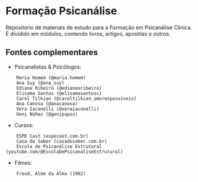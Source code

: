 # Formação Psicanálise
    
Repositório de materiais de estudo para a Formação em Psicanálise Clínica.  
É dividido em módulos, contendo livros, artigos, apostilas e outros.  
    

## Fontes complementares

- Psicanalistas & Psicólogos:  
~~~
    Maria Homem (@maria.homem)  
    Ana Suy (@ana_suy)  
    Ediane Ribeiro (@edianeoribeiro)  
    Elisama Santos (@elisamasantosc)  
    Carol Tilkian (@caroltilkian_amorespossiveis)  
    Ana Canosa (@anacanosa)  
    Vera Iaconelli (@veraiaconelli)  
    Geni Núñez (@genipapos)  
~~~
    
- Cursos:
~~~
    ESPE Cast (especast.com.br)  
    Casa do Saber (casadosaber.com.br)  
    Escola de Psicanálise Estrutural (youtube.com/@EscolaDePsicanaliseEstrutural)  
~~~
    
- Filmes:  
~~~
    Freud, Além da Alma (1962)  
~~~
